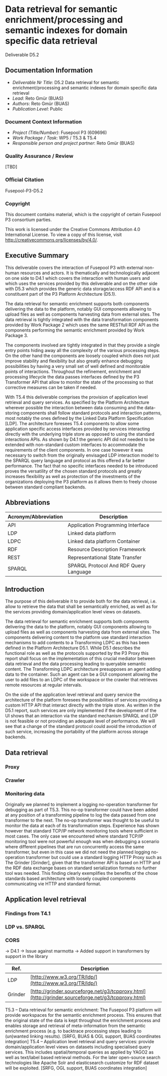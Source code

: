 # Data retrieval for semantic enrichment/processing and semantic indexes for domain specific data retrieval

Deliverable D5.2

## Documentation Information


* *Deliverable Nr Title*: D5.2 Data retrieval for semantic enrichment/processing and semantic indexes for domain specific data retrieval
* *Lead*: Reto Gmür (BUAS)
* *Authors*: Reto Gmür (BUAS)
* *Publication Level*: Public

### Document Context Information

* *Project (Title/Number)*: Fusepool P3 (609696)
* *Work Package / Task*: WP5 / T5.3 & T5.4
* *Responsible person and project partner*: Reto Gmür (BUAS)

### Quality Assurance / Review

[TBD]


### Official Citation

Fusepool-P3-D5.2

### Copyright

This document contains material, which is the copyright of certain
Fusepool P3 consortium parties.

This work is licensed under the Creative Commons Attribution 4.0 International License. To view a copy of this license, visit http://creativecommons.org/licenses/by/4.0/.

## Executive Summary

This deliverable covers the interaction of Fusepool P3 with external non-human resources and actors. It 
is thematically and technologically adjacent on one side to D4.1 which covers the interaction with human users and which uses the services provided by this deliverable and on the other side with D5.3 which provides the generic data storage/access RDF API and is a constituent part of the P3 Platform Architecture (D5.1).

The data retrieval for semantic enrichment supports both components delivering the data to the platform, notably GUI components allowing to upload files as well as components harvesting data from external sites. The data retrieval is tightly integrated with the data transformation components provided by Work Package 2 which uses the same RESTfull RDF API as the components performing the semantic enrichment provided by Work Package 3.

The components involved are tightly integrated in that they provide a single entry points hiding away all the complexity of the various processing steps. On the other hand the components are loosely coupled which does not just improve stability and flexibility but also greatly enhance debugging possibilities by having a very small set of well defined and monitorable points of interactions. Throughout the refinement, enrichment and processing lifecycle the data passes interfaces defined by the P3 Transformer API that allow to monitor the state of the processing so that corrective measures can be taken if needed.

With T5.4 this deliverable comprises the provision of application level retrieval and query services. As specified by the Platform Architecture wherever possible the interaction between data consuming and the data-storing components shall follow standard protocols and interaction patterns, most notably the ones defined by the Linked Data Platform Specification [LDP]. The architecture foresees T5.4 components to allow some application specific access interfaces provided by services interacting directly with the underlying triple store as opposed to using the standard interactions APIs. As shown by D4.1 the generic API did not needed to be extended with non-standard custom interfaces to accommodate the requirements of the client components. In one case however it was necessary to switch from the originally envisaged LDP interaction model to the SPARQL query language and protocol as this offered a far better performance. The fact that no specific interfaces needed to be introduced proves the versatility of the chosen standard protocols and greatly increases flexibility as well as protection of the investments of the organizations deploying the P3 platform as it allows them to freely choose between standard compliant backends.

## Abbreviations

| Acronym/Abbreviation | Description |
|----------------------|-------------|
| API     | Application Programming Interface            |
| LDP                 | Linked data platform |
| LDPC                | Linked data platform Container |
| RDF     | Resource Description Framework               |
| REST    | Representational State Transfer              |
| SPARQL        | SPARQL Protocol And RDF Query Language |                                                                                                                                                                                                              


## Introduction

The purpose of this deliverable it to provide both for the data retrieval, i.e. allow to retrieve the data that shall be semantically enriched, as well as for the services providing domain/application level views on datasets. 

The data retrieval for semantic enrichment supports both components delivering the data to the platform, notably GUI components allowing to upload files as well as components harvesting data from external sites. The components delivering content to the platform use standard interaction mechanisms to add contents to a Transforming LDPC as this has been defined in the Platform Architecture D5.1. While D5.1 describes the functional role as well as the protocols supported by the P3 Proxy this report shall focus on the implementation of this crucial mediator between data retrieval and the data processing leading to queryable semantic content. The Transforming LDPC architecture presupposes an agent adding data to the container. Such an agent can be a GUI component allowing the user to add files to an LDPC of the workspace or the crawler that retrieves remote resources at regular intervals. 

On the side of the application level retrieval and query service the architecture of the platform foresees the possibilities of services providing a custom HTTP API that interact directly with the triple store. As written in the D5.1 report, such services are only implemented if the development of the UI shows that an interaction via the standard mechanism SPARQL and LDP is not feasible or not providing an adequate level of performance. We will see that a change of the standard protocol could avoid the introduction of such service, increasing the portability of the platform across storage backends. 


## Data retrieval

### Proxy

### Crawler

### Monitoring data

Originally we planned to implement a logging no-operation transformer for debugging as part of T5.3. This no-op transformer could have been added at any position of a transforming pipeline to log the data passed from one transformer to the next. The no-op transformer was thought to be useful to monitor the data at each of its transformation steps. Experience has shown however that standard TCP/IP network monitoring tools where sufficient in most cases. The only case we encountered where standard TCP/IP monitoring tool were not powerful enough was when debugging a scenario where different pipelines that are run concurrently access the same transformer, but even in this case we did not need the planned logging no-operation transformer but could use a standard logging HTTP Proxy such as The Grinder [Grinder], given that the transformer API is based on HTTP and the RDF data exchange bases on standard serialization formats no further tool was needed. This finding clearly exemplifies the benefits of the chose standards based architecture with loosely coupled components communicating vie HTTP and standard format. 

## Application level retrieval

### Findings from T4.1

### LDP vs. SPARQL

### CORS
 
-> D4.1
-> Issue against marmotta
-> Added support in transformers by support in the library


| Ref.             | Description |                                                                                                                                                                                                              
|------------------|--------------------------------------------------------------------------------------------------------------------------------------------------------------------------------------------------------------|
| LDP | [http://www.w3.org/TR/ldp/](http://www.w3.org/TR/ldp/) |
| Grinder | [http://grinder.sourceforge.net/g3/tcpproxy.html](http://grinder.sourceforge.net/g3/tcpproxy.html) |



T5.3 – Data retrieval for semantic enrichment: The Fusepool P3 platform will provide workspaces for the
semantic enrichment process. This ensures that the original state of the data is kept throughout the enrichment
process and enables storage and retrieval of meta-information from the semantic enrichment process (e.g.
to backtrace processing steps leading to (un)wanted linking results). [SRFG, BUAS & OGL support, BUAS
coordinates integration]
T5.4 – Application level retrieval and query services: provide domain/application level views on datasets
including specialised query services. This includes spatial/temporal queries as applied by YAGO2 as well
as text/label based retrieval methods. For the later open-source search technologies like Apache Solr and
elasticsearch customize for RDF dataset will be exploited. [SRFG, OGL support, BUAS coordinates integration]